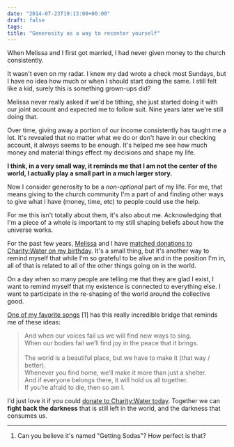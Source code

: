 ```yaml
---
date: "2014-07-23T19:13:00+00:00"
draft: false
tags: 
title: "Generosity as a way to recenter yourself"
---
```

When Melissa and I first got married, I had never given money to the church consistently.

It wasn't even on my radar. I knew my dad wrote a check most Sundays, but I have no idea how much or when I should start doing the same. I still felt like a kid, surely this is something grown-ups did?

Melissa never really asked if we'd be tithing, she just started doing it with our joint account and expected me to follow suit. Nine years later we're still doing that.

Over time, giving away a portion of our income consistently has taught me a lot. It's revealed that no matter what we do or don't have in our checking account, it always seems to be enough. It's helped me see how much money and material things effect my decisions and shape my life.

**I think, in a very small way, it reminds me that I am not the center of the world, I actually play a small part in a much larger story.**

Now I consider generosity to be a *non-optional* part of my life. For me, that means giving to the church community I'm a part of and finding other ways to give what I have (money, time, etc) to people could use the help.

For me this isn't totally about them, it's also about me. Acknowledging that I'm a piece of a whole is important to my still shaping beliefs about how the universe works.

For the past few years, [Melissa](http://twitter.com/melissablount) and I have [matched donations to Charity:Water on my birthday](https://my.charitywater.org/third-annual-waterpalooza). It's a small thing, but it's another way to remind myself that while I'm so grateful to be alive and in the position I'm in, all of that is related to all of the other things going on in the world.

On a day when so many people are telling me that they are glad I exist, I want to remind myself that my existence is connected to everything else. I want to participate in the re-shaping of the world around the collective good.

[One of my favorite songs](http://youtu.be/2rhgzqyk5Mo?t=7m28s) [1] has this really incredible bridge that reminds me of these ideas:

> And when our voices fail us we will find new ways to sing.<br />
When our bodies fail we’ll find joy in the peace that it brings.<br /> <br /> 
The world is a beautiful place, but we have to make it (that way /  better).<br />
Whenever you find home, we’ll make it more than just a shelter.<br />
And if everyone belongs there, it will hold us all together.<br />
If you’re afraid to die, then so am I.

I'd just love it if you could [donate to Charity:Water today](https://my.charitywater.org/third-annual-waterpalooza). Together we can **fight back the darkness** that is still left in the world, and the darkness that consumes us.



<hr />

1. Can you believe it's named "Getting Sodas"? How perfect is that?
